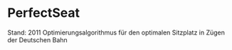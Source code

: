PerfectSeat
===========

Stand: 2011
Optimierungsalgorithmus für den optimalen Sitzplatz in Zügen der Deutschen Bahn
